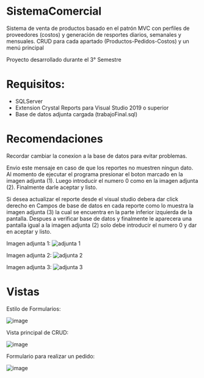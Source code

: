 # SistemaComercial
Sistema de venta de productos basado en el patrón MVC con perfiles de proveedores (costos) y generación de resportes diarios, semanales y mensuales. 
CRUD para cada apartado (Productos-Pedidos-Costos) y un menú principal

Proyecto desarrollado durante el 3° Semestre

# Requisitos:
- SQLServer
- Extension Crystal Reports para Visual Studio 2019 o superior
- Base de datos adjunta cargada (trabajoFinal.sql)
 
# Recomendaciones

Recordar cambiar la conexion a la base de datos para evitar
problemas.

Envio este mensaje en caso de que los reportes no muestren ningun dato.
Al momento de ejecutar el programa presionar el boton marcado
en la imagen adjunta (1).
Luego introducir el numero 0 como en la imagen adjunta (2).
Finalmente darle aceptar y listo.

Si desea actualizar el reporte desde el visual studio
debera dar click derecho en Campos de base de datos en cada
reporte como lo muestra la imagen adjunta (3) la cual se 
encuentra en la parte inferior izquierda de la pantalla.
Despues a verificar base de datos y finalmente le aparecera
una pantalla igual a la imagen adjunta (2) solo debe introducir
el numero 0 y dar en aceptar y listo.

Imagen adjunta 1:
![adjunta 1](https://user-images.githubusercontent.com/50786070/174655724-84238d77-21ef-4168-a43f-c671e503210c.PNG)

Imagen adjunta 2:
![adjunta 2](https://user-images.githubusercontent.com/50786070/174655761-51aeb7c4-a9da-4e95-93f8-9df2ce8dfd38.PNG)

Imagen adjunta 3:
![adjunta 3](https://user-images.githubusercontent.com/50786070/174655798-626985d0-42de-4b87-b0ff-0be61c45e178.PNG)

# Vistas

Estilo de Formularios:

![image](https://user-images.githubusercontent.com/50786070/174654987-b6ace629-e252-44e0-a15a-e2453506c4ac.png)

Vista principal de CRUD:

![image](https://user-images.githubusercontent.com/50786070/174655305-98e9fca9-88e5-42dc-9941-579cc57e4e10.png)

Formulario para realizar un pedido:

![image](https://user-images.githubusercontent.com/50786070/174655353-073f1911-d1b0-4c95-95ce-00513b01aca8.png)
